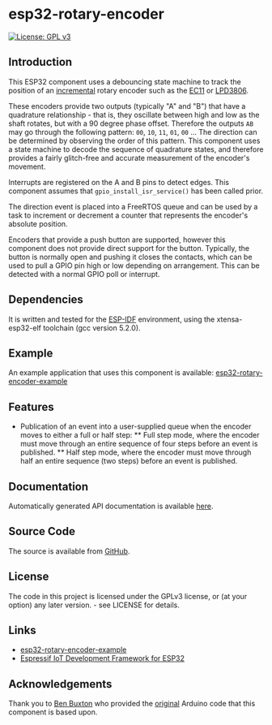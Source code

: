 # esp32-rotary-encoder

[![License: GPL v3](https://img.shields.io/badge/License-GPLv3+-blue.svg)](https://www.gnu.org/licenses/gpl-3.0)

## Introduction

This ESP32 component uses a debouncing state machine to track the position of an [incremental](https://en.wikipedia.org/wiki/Rotary_encoder#Incremental) rotary encoder such as the [EC11](https://www.alps.com/prod/info/E/HTML/Encoder/Incremental/EC11/EC11_list.html) or [LPD3806](https://www.codrey.com/electronic-circuits/paupers-rotary-encoder/).

These encoders provide two outputs (typically "A" and "B") that have a quadrature relationship - that is, they oscillate between high and low as the shaft rotates, but with a 90 degree phase offset. Therefore the outputs `AB` may go through the following pattern: `00`, `10`, `11`, `01`, `00` ... The direction can be determined by observing the order of this pattern. This component uses a state machine to decode the sequence of quadrature states, and therefore provides a fairly glitch-free and accurate measurement of the encoder's movement.

Interrupts are registered on the A and B pins to detect edges. This component assumes that `gpio_install_isr_service()` has been called prior.

The direction event is placed into a FreeRTOS queue and can be used by a task to increment or decrement a counter that represents the encoder's absolute position.

Encoders that provide a push button are supported, however this component does not provide direct support for the button. Typically, the button is normally open and pushing it closes the contacts, which can be used to pull a GPIO pin high or low depending on arrangement. This can be detected with a normal GPIO poll or interrupt.

## Dependencies

It is written and tested for the [ESP-IDF](https://github.com/espressif/esp-idf) environment, using the xtensa-esp32-elf toolchain (gcc version 5.2.0).

## Example

An example application that uses this component is available: [esp32-rotary-encoder-example](https://github.com/DavidAntliff/esp32-rotary-encoder-example)

## Features

* Publication of an event into a user-supplied queue when the encoder moves to either a full or half step:
** Full step mode, where the encoder must move through an entire sequence of four steps before an event is published.
** Half step mode, where the encoder must move through half an entire sequence (two steps) before an event is published.

## Documentation

Automatically generated API documentation is available [here](https://davidantliff.github.io/esp32-rotary-encoder/index.html).

## Source Code

The source is available from [GitHub](https://www.github.com/DavidAntliff/esp32-rotary-encoder).

## License

The code in this project is licensed under the GPLv3 license, or (at your option) any later version. - see LICENSE for details.

## Links

 * [esp32-rotary-encoder-example](https://github.com/DavidAntliff/esp32-rotary-encoder-example)
 * [Espressif IoT Development Framework for ESP32](https://github.com/espressif/esp-idf)

## Acknowledgements

Thank you to [Ben Buxton](mailto://bb@cactii.net) who provided the [original](https://github.com/buxtronix/arduino/tree/master/libraries/Rotary) Arduino code that this component is based upon.



